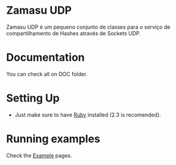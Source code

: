 # Zamasu UDP
Zamasu UDP é um pequeno conjunto de classes para o serviço de compartilhamento de Hashes através de Sockets UDP.

# Documentation
You can check all on DOC folder.

# Setting Up
* Just make sure to have [Ruby](https://www.ruby-lang.org/) installed (2.3 is recomended).

# Running examples
Check the [Example](https://github.com/abdias9/Zamasu/) pages.
